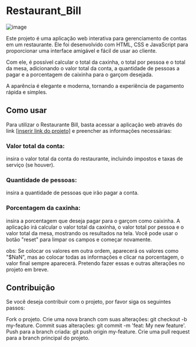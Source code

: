 # Restaurant_Bill
 
![image](https://user-images.githubusercontent.com/99044745/233095717-1b326905-4641-429a-aefd-be04db1e0be4.png)


Este projeto é uma aplicação web interativa para gerenciamento de contas em um restaurante. Ele foi desenvolvido com HTML, CSS e JavaScript para proporcionar uma interface amigável e fácil de usar ao cliente.

Com ele, é possível calcular o total da caxinha, o total por pessoa e o total da mesa, adicionando o valor total da conta, a quantidade de pessoas a pagar e a porcentagem de caixinha para o garçom desejada.

A aparência é elegante e moderna, tornando a experiência de pagamento rápida e simples.

## Como usar
Para utilizar o Restaurante Bill, basta acessar a aplicação web através do link [[inserir link do projeto]](https://disantoss.github.io/Desafio_FMENTOR_RestaurantBill/) e preencher as informações necessárias:

### Valor total da conta:
insira o valor total da conta do restaurante, incluindo impostos e taxas de serviço (se houver).
### Quantidade de pessoas:
insira a quantidade de pessoas que irão pagar a conta.
### Porcentagem da caxinha:
insira a porcentagem que deseja pagar para o garçom como caixinha.
A aplicação irá calcular o valor total da caxinha, o valor total por pessoa e o valor total da mesa, mostrando os resultados na tela. Você pode usar o botão "reset" para limpar os campos e começar novamente.

obs: Se colocar os valores em outra ordem, aparecerá os valores como "$NaN", mas ao colocar todas as informações e clicar na porcentagem, o valor final sempre aparecerá. Pretendo fazer essas e outras alterações no projeto em breve.

## Contribuição
Se você deseja contribuir com o projeto, por favor siga os seguintes passos:

Fork o projeto.
Crie uma nova branch com suas alterações: git checkout -b my-feature.
Commit suas alterações: git commit -m 'feat: My new feature'.
Push para a branch criada: git push origin my-feature.
Crie uma pull request para a branch principal do projeto.
